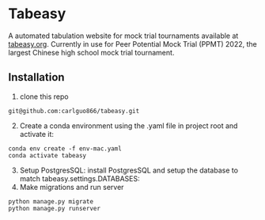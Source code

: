 # Tabeasy
A automated tabulation website for mock trial tournaments available at [tabeasy.org](https://tabeasy.org/).
Currently in use for Peer Potential Mock Trial (PPMT) 2022, the largest Chinese high school mock trial tournament. 

## Installation 
1. clone this repo
```
git@github.com:carlguo866/tabeasy.git
```
2. Create a conda environment using the .yaml file in project root and activate it:
```
conda env create -f env-mac.yaml 
conda activate tabeasy
```
3. Setup PostgresSQL: install PostgresSQL and setup the database to match tabeasy.settings.DATABASES:
4. Make migrations and run server
```
python manage.py migrate
python manage.py runserver
```